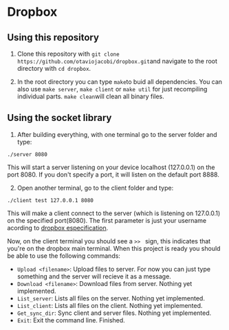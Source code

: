 # Dropbox

## Using this repository
1. Clone this repository with ```git clone https://github.com/otaviojacobi/dropbox.git```and navigate to the root directory with ```cd dropbox```.
 
 2. In the root directory you can type ```make```to buid all dependencies. You can also use ```make server```, ```make client``` or ```make util``` for just recompiling individual parts. ```make clean```will clean all binary files.

## Using the socket library
1. After building everything, with one terminal go to the server folder and type: 
```
./server 8080
```
This will start a server listening on your device localhost (127.0.0.1) on the port 8080. If you don't specify a port, it will listen on the default port 8888.

2. Open another terminal, go to the client folder and type:
```
./client test 127.0.0.1 8080
```
This will make a client connect to the server (which is listening on 127.0.0.1) on the specified port(8080). The first parameter is just your username acording to [dropbox especification](https://moodle.inf.ufrgs.br/pluginfile.php/122129/mod_resource/content/1/INF01151-Trabalho_pt1-v2.pdf).

Now, on the client terminal you should see a ```>> ``` sign, this indicates that you're on the dropbox main terminal. When this project is ready you  should be able to use the following commands: 

* ```Upload <filename>```: Upload files to server. For now you can just type something and the server will recieve it as a message.
* ```Download <filename>```: Download files from server. Nothing yet implemented.
* ```List_server```: Lists all files on the server. Nothing yet implemented.
* ```List_client```: Lists all files on the client. Nothing yet implemented.
* ```Get_sync_dir```: Sync client and server files. Nothing yet implemented.
* ```Exit```: Exit the command line. Finished.

